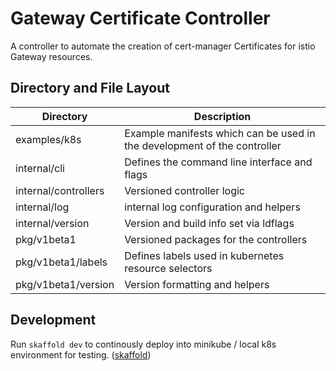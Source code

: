 # Gateway Certificate Controller

A controller to automate the creation of cert-manager Certificates for istio Gateway resources.

## Directory and File Layout

| Directory | Description | 
| --------- | ----------- |
| examples/k8s | Example manifests which can be used in the development of the controller |
| internal/cli | Defines the command line interface and flags |
| internal/controllers | Versioned controller logic |
| internal/log | internal log configuration and helpers |
| internal/version | Version and build info set via ldflags |
| pkg/v1beta1 | Versioned packages for the controllers |
| pkg/v1beta1/labels | Defines labels used in kubernetes resource selectors |
| pkg/v1beta1/version | Version formatting and helpers |

## Development

Run `skaffold dev` to continously deploy into minikube / local k8s environment for testing. ([skaffold](https://skaffold.dev/))